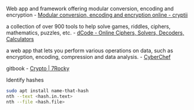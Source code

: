 

Web app and framework offering modular conversion, encoding and encryption - [Modular conversion, encoding and encryption online - cryptii](https://cryptii.com/)

a collection of over 900 tools to help solve games, riddles, ciphers, mathematics, puzzles, etc. - [dCode - Online Ciphers, Solvers, Decoders, Calculators](https://www.dcode.fr/en)

a web app that lets you perform various operations on data, such as encryption, encoding, compression and data analysis. - [CyberChef](https://cyberchef.org/)

gitbook - [Crypto | 7Rocky](https://7rocky.github.io/en/ctf/htb-challenges/crypto/)

Identify hashes 
```sh
sudo apt install name-that-hash
nth --text <hash.in.text>
nth --file <hash.file>
```


